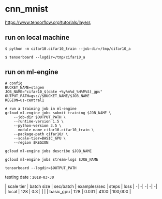 # cnn_mnist

https://www.tensorflow.org/tutorials/layers

## run on local machine

```
$ python -m cifar10.cifar10_train --job-dir=/tmp/cifar10_a

$ tensorboard --logdir=/tmp/cifar10_a
```

## run on ml-engine

```
# config
BUCKET_NAME=stagem
JOB_NAME="cifar10_$(date +%y%m%d_%H%M%S)_gpu"
OUTPUT_PATH=gs://$BUCKET_NAME/$JOB_NAME
REGION=us-central1

# run a training job in ml-engine
gcloud ml-engine jobs submit training $JOB_NAME \
    --job-dir $OUTPUT_PATH \
    --runtime-version 1.5 \
    --python-version 3.5 \
    --module-name cifar10.cifar10_train \
    --package-path cifar10/ \
    --scale-tier=BASIC_GPU \
    --region $REGION

gcloud ml-engine jobs describe $JOB_NAME

gcloud ml-engine jobs stream-logs $JOB_NAME

tensorboard --logdir=$OUTPUT_PATH
```

testing date : `2018-03-30`


| scale tier | batch size | sec/batch | examples/sec | steps   | loss
|           -|           -|          -|             -|        -|
| local      | 128        | 0.3       |              |         |
| basic_gpu  | 128        | 0.031     | 4100         | 100,000 | 


